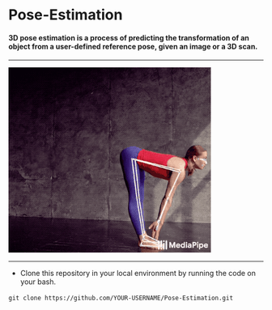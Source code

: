 # Pose-Estimation

#### 3D pose estimation is a process of predicting the transformation of an object from a user-defined reference pose, given an image or a 3D scan.

---

![Pose](pose.gif)

---

* Clone this repository in your local environment by running the code on your bash.

`git clone https://github.com/YOUR-USERNAME/Pose-Estimation.git`
